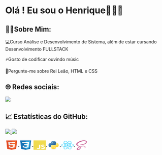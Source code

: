 <h1>Olá ! Eu sou o Henrique👨🏽‍💻</h1>


## 🐱‍👤Sobre Mim:

💻Curso Análise e Desenvolvimento de Sistema, além de estar cursando Desenvolvimento FULLSTACK

⚡Gosto de codificar ouvindo músic 

💬Pergunte-me sobre Rei Leão, HTML e CSS



##  🌐 Redes sociais:
<div>
  <a href="https://www.linkedin.com/in/henrique-penha" target="_blank"><img src="https://img.shields.io/badge/-LinkedIn-%230077B5?style=for-the-badge&logo=linkedin&logoColor=white" target="_blank"></a>
</div>


## 📈 Estatísticas do GitHub:
<div> 
  <a href="https://github.com/Henrique-Penha">
  <img height "100em" src="https://github-readme-stats.vercel.app/api?username=Henrique-Penha&show_icons=true&theme=merko&include_all_commits=true&count_private=true"/>
  <img height "100em" src="https://github-readme-stats.vercel.app/api/top-langs/?username=Henrique-Penha&layout=compact&langs_count=16&theme=merko"/>
</div>
  
<div style="display: inline_block"><br>
    <img align="center" alt="Henrique-HTML" height="30" width="40" src="https://raw.githubusercontent.com/devicons/devicon/master/icons/html5/html5-original.svg">
    <img align="center" alt="Henrique-CSS" height="30" width="40" src="https://raw.githubusercontent.com/devicons/devicon/master/icons/css3/css3-original.svg">
    <img align="center" alt="Henrique-Js" height="30" width="40" src="https://raw.githubusercontent.com/devicons/devicon/master/icons/javascript/javascript-plain.svg">
    <img align="center" alt="Henrique-Python" height="30" width="40" src="https://raw.githubusercontent.com/devicons/devicon/master/icons/python/python-original.svg">
    <img align="center" alt="Henrique-React" height="30" width="40" src="https://raw.githubusercontent.com/devicons/devicon/master/icons/react/react-original.svg">  
    <img align="center" alt="Henrique-HTML" height="30" width="40" src="https://raw.githubusercontent.com/devicons/devicon/master/icons/scss/scss-original.svg">
</div>
  
##
  
